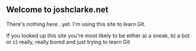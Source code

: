 ## Welcome to joshclarke.net

There's nothing here...yet. I'm using this site to learn Git.

If you looked up this site you're most likely to be either a) a sneak, b) a bot or c) really, really bored and just trying to learn Git
